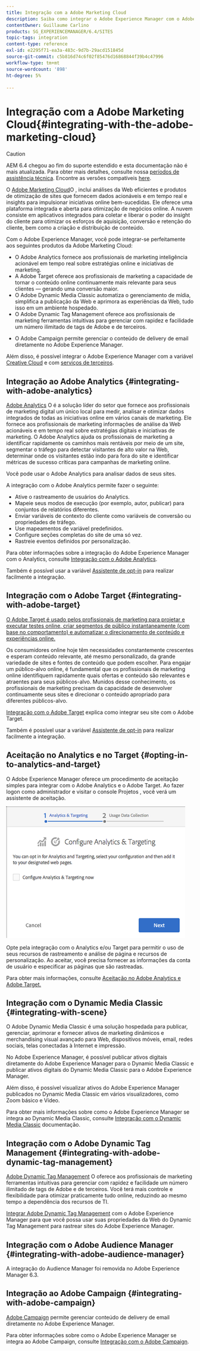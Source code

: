 ```yaml
---
title: Integração com a Adobe Marketing Cloud
description: Saiba como integrar o Adobe Experience Manager com o Adobe Marketing Cloud.
contentOwner: Guillaume Carlino
products: SG_EXPERIENCEMANAGER/6.4/SITES
topic-tags: integration
content-type: reference
exl-id: e2295f71-ea3a-483c-9d7b-29acd151845d
source-git-commit: c5b816d74c6f02f85476d16868844f39b4c47996
workflow-type: tm+mt
source-wordcount: '898'
ht-degree: 5%

---
```


# Integração com a Adobe Marketing Cloud{#integrating-with-the-adobe-marketing-cloud}

>[!CAUTION]
>
>AEM 6.4 chegou ao fim do suporte estendido e esta documentação não é mais atualizada. Para obter mais detalhes, consulte nossa [períodos de assistência técnica](https://helpx.adobe.com/br/support/programs/eol-matrix.html). Encontre as versões compatíveis [here](https://experienceleague.adobe.com/docs/).

O [Adobe Marketing Cloud](https://www.adobe.com/solutions/digital-marketing.html)O , inclui análises da Web eficientes e produtos de otimização de sites que fornecem dados acionáveis e em tempo real e insights para impulsionar iniciativas online bem-sucedidas. Ele oferece uma plataforma integrada e aberta para otimização de negócios online. A nuvem consiste em aplicativos integrados para coletar e liberar o poder do insight do cliente para otimizar os esforços de aquisição, conversão e retenção do cliente, bem como a criação e distribuição de conteúdo.

Com o Adobe Experience Manager, você pode integrar-se perfeitamente aos seguintes produtos da Adobe Marketing Cloud:

* O Adobe Analytics fornece aos profissionais de marketing inteligência acionável em tempo real sobre estratégias online e iniciativas de marketing.
* A Adobe Target oferece aos profissionais de marketing a capacidade de tornar o conteúdo online continuamente mais relevante para seus clientes — gerando uma conversão maior.
* O Adobe Dynamic Media Classic automatiza o gerenciamento de mídia, simplifica a publicação da Web e aprimora as experiências da Web, tudo isso em um ambiente hospedado.
* O Adobe Dynamic Tag Management oferece aos profissionais de marketing ferramentas intuitivas para gerenciar com rapidez e facilidade um número ilimitado de tags de Adobe e de terceiros.
<!-- Search&Promote was end of life September 1, 2022. * Adobe Search&Promote gives marketers the ability to control and optimize the search results on their sites. -->
* O Adobe Campaign permite gerenciar o conteúdo de delivery de email diretamente no Adobe Experience Manager.

Além disso, é possível integrar o Adobe Experience Manager com a variável [Creative Cloud](/help/assets/aem-cc-integration-best-practices.md) e com [serviços de terceiros](/help/sites-administering/third-party-services.md).

## Integração ao Adobe Analytics {#integrating-with-adobe-analytics}

[Adobe Analytics](https://www.omniture.com/en/products/analytics/sitecatalyst) O é a solução líder do setor que fornece aos profissionais de marketing digital um único local para medir, analisar e otimizar dados integrados de todas as iniciativas online em vários canais de marketing. Ele fornece aos profissionais de marketing informações de análise da Web acionáveis e em tempo real sobre estratégias digitais e iniciativas de marketing. O Adobe Analytics ajuda os profissionais de marketing a identificar rapidamente os caminhos mais rentáveis por meio de um site, segmentar o tráfego para detectar visitantes de alto valor na Web, determinar onde os visitantes estão indo para fora do site e identificar métricas de sucesso críticas para campanhas de marketing online.

Você pode usar o Adobe Analytics para analisar dados de seus sites.

A integração com o Adobe Analytics permite fazer o seguinte:

* Ative o rastreamento de usuários do Analytics.
* Mapeie seus modos de execução (por exemplo, autor, publicar) para conjuntos de relatórios diferentes.
* Enviar variáveis de contexto do cliente como variáveis de conversão ou propriedades de tráfego.
* Use mapeamentos de variável predefinidos.
* Configure seções completas do site de uma só vez.
* Rastreie eventos definidos por personalização.

Para obter informações sobre a integração do Adobe Experience Manager com o Analytics, consulte [Integração com o Adobe Analytics](/help/sites-administering/adobeanalytics.md).

Também é possível usar a variável [Assistente de opt-in](/help/sites-administering/opt-in.md) para realizar facilmente a integração.

## Integração com o Adobe Target {#integrating-with-adobe-target}

[O Adobe Target é usado pelos profissionais de marketing para projetar e executar testes online, criar segmentos de público instantaneamente (com base no comportamento) e automatizar o direcionamento de conteúdo e experiências online.](https://www.omniture.com/en/products/conversion/test-and-target)

Os consumidores online hoje têm necessidades constantemente crescentes e esperam conteúdo relevante, até mesmo personalizado, da grande variedade de sites e fontes de conteúdo que podem escolher. Para engajar um público-alvo online, é fundamental que os profissionais de marketing online identifiquem rapidamente quais ofertas e conteúdo são relevantes e atraentes para seus públicos-alvo. Munidos desse conhecimento, os profissionais de marketing precisam da capacidade de desenvolver continuamente seus sites e direcionar o conteúdo apropriado para diferentes públicos-alvo.

[Integração com o Adobe Target](/help/sites-administering/target.md) explica como integrar seu site com o Adobe Target.

Também é possível usar a variável [Assistente de opt-in](/help/sites-administering/opt-in.md) para realizar facilmente a integração.

## Aceitação no Analytics e no Target {#opting-in-to-analytics-and-target}

O Adobe Experience Manager oferece um procedimento de aceitação simples para integrar com o Adobe Analytics e o Adobe Target. Ao fazer logon como administrador e visitar o console Projetos , você verá um assistente de aceitação.

![chlimage_1-107](assets/chlimage_1-107.png)

Opte pela integração com o Analytics e/ou Target para permitir o uso de seus recursos de rastreamento e análise de página e recursos de personalização. Ao aceitar, você precisa fornecer as informações da conta de usuário e especificar as páginas que são rastreadas.

Para obter mais informações, consulte [Aceitação no Adobe Analytics e Adobe Target.](/help/sites-administering/opt-in.md)

## Integração com o Dynamic Media Classic {#integrating-with-scene}

O Adobe Dynamic Media Classic é uma solução hospedada para publicar, gerenciar, aprimorar e fornecer ativos de marketing dinâmicos e merchandising visual avançado para Web, dispositivos móveis, email, redes sociais, telas conectadas à Internet e impressão.

No Adobe Experience Manager, é possível publicar ativos digitais diretamente do Adobe Experience Manager para o Dynamic Media Classic e publicar ativos digitais do Dynamic Media Classic para o Adobe Experience Manager.

Além disso, é possível visualizar ativos do Adobe Experience Manager publicados no Dynamic Media Classic em vários visualizadores, como Zoom básico e Vídeo.

Para obter mais informações sobre como o Adobe Experience Manager se integra ao Dynamic Media Classic, consulte [Integração com o Dynamic Media Classic](/help/sites-administering/scene7.md) documentação.

## Integração com o Adobe Dynamic Tag Management {#integrating-with-adobe-dynamic-tag-management}

[Adobe Dynamic Tag Management](https://www.adobe.com/solutions/digital-marketing/dynamic-tag-management.html) O oferece aos profissionais de marketing ferramentas intuitivas para gerenciar com rapidez e facilidade um número ilimitado de tags de Adobe e de terceiros. Você terá mais controle e flexibilidade para otimizar praticamente tudo online, reduzindo ao mesmo tempo a dependência dos recursos de TI.

[Integrar Adobe Dynamic Tag Management](/help/sites-administering/dtm.md) com o Adobe Experience Manager para que você possa usar suas propriedades da Web do Dynamic Tag Management para rastrear sites do Adobe Experience Manager.

## Integração com o Adobe Audience Manager {#integrating-with-adobe-audience-manager}

A integração do Audience Manager foi removida no Adobe Experience Manager 6.3.

<!-- Search&Promote was end of life September 1, 2022. ## Integrating with Search&Promote {#integrating-with-search-promote} -->

<!-- Search&Promote was end of life September 1, 2022. Adobe Search&Promote enables marketers to optimize how visitors browse, find, compare, and select relevant products and content on web and mobile sites. Businesses can easily promote priority items based on business objectives and visitor intent, as well as automate merchandising and promotions activity by way of KPI-based triggers or metrics. -->

<!-- Search&Promote was end of life September 1, 2022. Adobe Search&Promote is a reliable and scalable hosted site search application, capable of scaling to millions of pages or products, for heavily visited online businesses ranging from retail to news sites. It offers unprecedented levels of marketer control and metrics-based relevance. -->

<!-- Search&Promote was end of life September 1, 2022. For information about integrating Adobe Experience Manager and Search&Promote, see [Integrating with Adobe Search&Promote](/help/sites-administering/search-and-promote.md). -->

## Integração ao Adobe Campaign {#integrating-with-adobe-campaign}

[Adobe Campaign](https://www.adobe.com/solutions/campaign-management.html) permite gerenciar conteúdo de delivery de email diretamente no Adobe Experience Manager.

Para obter informações sobre como o Adobe Experience Manager se integra ao Adobe Campaign, consulte [Integração com o Adobe Campaign](/help/sites-administering/campaignstandard.md).
